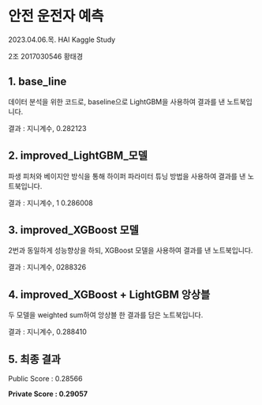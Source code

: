 # 안전 운전자 예측

2023.04.06.목. HAI Kaggle Study

2조 2017030546 황태경

## 1. base_line

데이터 분석을 위한 코드로, baseline으로 LightGBM을 사용하여 결과를 낸 노트북입니다.

결과 : 지니계수, 0.282123

## 2. improved_LightGBM_모델

파생 피처와 베이지안 방식을 통해 하이퍼 파라미터 튜닝 방법을 사용하여 결과를 낸 노트북입니다.

결과 : 지니계수, 1 0.286008

## 3. improved_XGBoost 모델

2번과 동일하게 성능향상을 하되, XGBoost 모델을 사용하여 결과를 낸 노트북입니다.

결과 : 지니계수, 0288326

## 4. improved_XGBoost + LightGBM 앙상블

두 모델을 weighted sum하여 앙상블 한 결과를 담은 노트북입니다.

결과 : 지니계수, 0.288410

## 5. 최종 결과

Public Score : 0.28566

**Private Score : 0.29057**